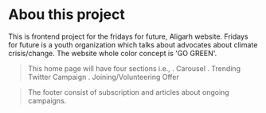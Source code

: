 # Abou this project

This is frontend project for the fridays for future, Aligarh website. Fridays for future is a youth organization which talks about advocates about climate crisis/change. The website whole color concept is 'GO GREEN'.

> This home page will have four sections i.e.,
    . Carousel
    . Trending Twitter Campaign
    . Joining/Volunteering Offer

> The footer consist of subscription and articles about ongoing campaigns.